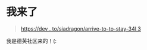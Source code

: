# 我来了

> [https://dev . to/siadragon/arrive-to-to-stay-34l 3](https://dev.to/siandragon/cheguei-pra-ficar-34l3)

我是德芙社区来的！(:
